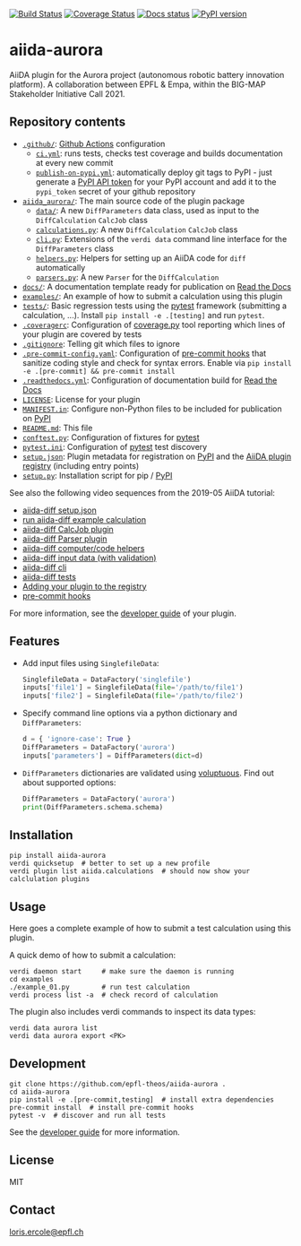 [![Build Status](https://github.com/epfl-theos/aiida-aurora/workflows/ci/badge.svg?branch=master)](https://github.com/epfl-theos/aiida-aurora/actions)
[![Coverage Status](https://coveralls.io/repos/github/epfl-theos/aiida-aurora/badge.svg?branch=master)](https://coveralls.io/github/epfl-theos/aiida-aurora?branch=master)
[![Docs status](https://readthedocs.org/projects/aiida-aurora/badge)](http://aiida-aurora.readthedocs.io/)
[![PyPI version](https://badge.fury.io/py/aiida-aurora.svg)](https://badge.fury.io/py/aiida-aurora)

# aiida-aurora

AiiDA plugin for the Aurora project (autonomous robotic battery innovation platform).
A collaboration between EPFL & Empa, within the BIG-MAP Stakeholder Initiative Call 2021.

## Repository contents

- [`.github/`](.github/): [Github Actions](https://github.com/features/actions) configuration
  - [`ci.yml`](.github/workflows/ci.yml): runs tests, checks test coverage and builds documentation at every new commit
  - [`publish-on-pypi.yml`](.github/workflows/publish-on-pypi.yml): automatically deploy git tags to PyPI - just generate a [PyPI API token](https://pypi.org/help/#apitoken) for your PyPI account and add it to the `pypi_token` secret of your github repository
- [`aiida_aurora/`](aiida_aurora/): The main source code of the plugin package
  - [`data/`](aiida_aurora/data/): A new `DiffParameters` data class, used as input to the `DiffCalculation` `CalcJob` class
  - [`calculations.py`](aiida_aurora/calculations.py): A new `DiffCalculation` `CalcJob` class
  - [`cli.py`](aiida_aurora/cli.py): Extensions of the `verdi data` command line interface for the `DiffParameters` class
  - [`helpers.py`](aiida_aurora/helpers.py): Helpers for setting up an AiiDA code for `diff` automatically
  - [`parsers.py`](aiida_aurora/parsers.py): A new `Parser` for the `DiffCalculation`
- [`docs/`](docs/): A documentation template ready for publication on [Read the Docs](http://aiida-diff.readthedocs.io/en/latest/)
- [`examples/`](examples/): An example of how to submit a calculation using this plugin
- [`tests/`](tests/): Basic regression tests using the [pytest](https://docs.pytest.org/en/latest/) framework (submitting a calculation, ...). Install `pip install -e .[testing]` and run `pytest`.
- [`.coveragerc`](.coveragerc): Configuration of [coverage.py](https://coverage.readthedocs.io/en/latest) tool reporting which lines of your plugin are covered by tests
- [`.gitignore`](.gitignore): Telling git which files to ignore
- [`.pre-commit-config.yaml`](.pre-commit-config.yaml): Configuration of [pre-commit hooks](https://pre-commit.com/) that sanitize coding style and check for syntax errors. Enable via `pip install -e .[pre-commit] && pre-commit install`
- [`.readthedocs.yml`](.readthedocs.yml): Configuration of documentation build for [Read the Docs](https://readthedocs.org/)
- [`LICENSE`](LICENSE): License for your plugin
- [`MANIFEST.in`](MANIFEST.in): Configure non-Python files to be included for publication on [PyPI](https://pypi.org/)
- [`README.md`](README.md): This file
- [`conftest.py`](conftest.py): Configuration of fixtures for [pytest](https://docs.pytest.org/en/latest/)
- [`pytest.ini`](pytest.ini): Configuration of [pytest](https://docs.pytest.org/en/latest/) test discovery
- [`setup.json`](setup.json): Plugin metadata for registration on [PyPI](https://pypi.org/) and the [AiiDA plugin registry](https://aiidateam.github.io/aiida-registry/) (including entry points)
- [`setup.py`](setup.py): Installation script for pip / [PyPI](https://pypi.org/)

See also the following video sequences from the 2019-05 AiiDA tutorial:

- [aiida-diff setup.json](https://www.youtube.com/watch?v=2CxiuiA1uVs&t=240s)
- [run aiida-diff example calculation](https://www.youtube.com/watch?v=2CxiuiA1uVs&t=403s)
- [aiida-diff CalcJob plugin](https://www.youtube.com/watch?v=2CxiuiA1uVs&t=685s)
- [aiida-diff Parser plugin](https://www.youtube.com/watch?v=2CxiuiA1uVs&t=936s)
- [aiida-diff computer/code helpers](https://www.youtube.com/watch?v=2CxiuiA1uVs&t=1238s)
- [aiida-diff input data (with validation)](https://www.youtube.com/watch?v=2CxiuiA1uVs&t=1353s)
- [aiida-diff cli](https://www.youtube.com/watch?v=2CxiuiA1uVs&t=1621s)
- [aiida-diff tests](https://www.youtube.com/watch?v=2CxiuiA1uVs&t=1931s)
- [Adding your plugin to the registry](https://www.youtube.com/watch?v=760O2lDB-TM&t=112s)
- [pre-commit hooks](https://www.youtube.com/watch?v=760O2lDB-TM&t=333s)

For more information, see the [developer guide](https://aiida-diff.readthedocs.io/en/latest/developer_guide) of your plugin.

## Features

- Add input files using `SinglefileData`:

  ```python
  SinglefileData = DataFactory('singlefile')
  inputs['file1'] = SinglefileData(file='/path/to/file1')
  inputs['file2'] = SinglefileData(file='/path/to/file2')
  ```

- Specify command line options via a python dictionary and `DiffParameters`:

  ```python
  d = { 'ignore-case': True }
  DiffParameters = DataFactory('aurora')
  inputs['parameters'] = DiffParameters(dict=d)
  ```

- `DiffParameters` dictionaries are validated using [voluptuous](https://github.com/alecthomas/voluptuous).
  Find out about supported options:

  ```python
  DiffParameters = DataFactory('aurora')
  print(DiffParameters.schema.schema)
  ```

## Installation

```shell
pip install aiida-aurora
verdi quicksetup  # better to set up a new profile
verdi plugin list aiida.calculations  # should now show your calclulation plugins
```

## Usage

Here goes a complete example of how to submit a test calculation using this plugin.

A quick demo of how to submit a calculation:

```shell
verdi daemon start     # make sure the daemon is running
cd examples
./example_01.py        # run test calculation
verdi process list -a  # check record of calculation
```

The plugin also includes verdi commands to inspect its data types:

```shell
verdi data aurora list
verdi data aurora export <PK>
```

## Development

```shell
git clone https://github.com/epfl-theos/aiida-aurora .
cd aiida-aurora
pip install -e .[pre-commit,testing]  # install extra dependencies
pre-commit install  # install pre-commit hooks
pytest -v  # discover and run all tests
```

See the [developer guide](http://aiida-aurora.readthedocs.io/en/latest/developer_guide/index.html) for more information.

## License

MIT

## Contact

loris.ercole@epfl.ch
